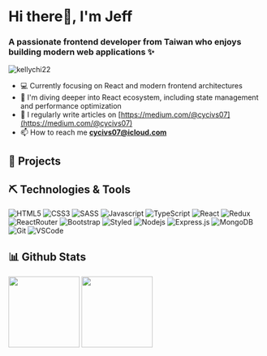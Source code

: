 <h1 align="left">Hi there👋, I'm Jeff</h1>
<h3 align="left">A passionate frontend developer from Taiwan who enjoys building modern web applications ✨</h3>

<p align="left"> <img src="https://komarev.com/ghpvc/?username=jeff0518&label=Profile%20views&color=0e75b6&style=flat" alt="kellychi22" /> </p>

- 💻 Currently focusing on React and modern frontend architectures
- 🌱 I'm diving deeper into React ecosystem, including state management and performance optimization
- 📝 I regularly write articles on [https://medium.com/@cycivs07](https://medium.com/@cycivs07)
- 📫 How to reach me **cycivs07@icloud.com**

## 📂 Projects



## ⛏ Technologies & Tools

![HTML5](https://img.shields.io/badge/html5-%23E34F26.svg?style=for-the-badge&logo=html5&logoColor=white)
![CSS3](https://img.shields.io/badge/css3-%231572B6.svg?style=for-the-badge&logo=css3&logoColor=white)
![SASS](https://img.shields.io/badge/Sass-CC6699?style=for-the-badge&logo=sass&logoColor=white)
![Javascript](https://img.shields.io/badge/JavaScript-F7DF1E?style=for-the-badge&logo=javascript&logoColor=black)
![TypeScript](https://img.shields.io/badge/TypeScript-3178C6?style=for-the-badge&logo=typescript&logoColor=white)
![React](https://img.shields.io/badge/React-61DAFB?style=for-the-badge&logo=react&logoColor=black)
![Redux](https://img.shields.io/badge/Redux-764ABC?style=for-the-badge&logo=redux&logoColor=white)
![ReactRouter](https://img.shields.io/badge/React_Router-CA4245?style=for-the-badge&logo=react-router&logoColor=white)
![Bootstrap](https://img.shields.io/badge/Bootstrap-7952B3?style=for-the-badge&logo=bootstrap&logoColor=white)
![Styled](https://img.shields.io/badge/Styled-DB7093?style=for-the-badge&logo=styled-components&logoColor=white)
![Nodejs](https://img.shields.io/badge/Node.js-339933?style=for-the-badge&logo=node.js&logoColor=white)
![Express.js](https://img.shields.io/badge/express.js-%23404d59.svg?style=for-the-badge&logo=express&logoColor=%2361DAFB)
![MongoDB](https://img.shields.io/badge/MongoDB-47A248?style=for-the-badge&logo=mongodb&logoColor=white)
![Git](https://img.shields.io/badge/GIT-F05032?style=for-the-badge&logo=git&logoColor=white)
![VSCode](https://img.shields.io/badge/VSCode-0078d7?style=for-the-badge&logo=visual-studio-code&logoColor=white)


## 📊 Github Stats

<p>
  <img height="140px" src="https://github-readme-stats.vercel.app/api?username=jeff0518&show_icons=true&theme=highcontrast&hide=contribs,prs" />
  <img height="140px" src="https://github-readme-stats.vercel.app/api/top-langs/?username=jeff0518&layout=compact&theme=highcontrast" />
</p>

